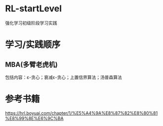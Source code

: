 # RL-startLevel
强化学习初级阶段学习实践

# 学习/实践顺序
## MBA(多臂老虎机)
包括内容：ε-贪心；衰减ε-贪心；上置信界算法；汤普森算法



# 参考书籍
https://hrl.boyuai.com/chapter/1/%E5%A4%9A%E8%87%82%E8%80%81%E8%99%8E%E6%9C%BA

